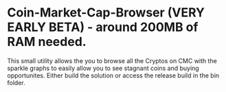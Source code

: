 # Coin-Market-Cap-Browser (VERY EARLY BETA) - around 200MB of RAM needed.
This small utility allows the you to browse all the Cryptos on CMC with the sparkle graphs to easily allow you to see stagnant coins and buying  opportunites.
Either build the solution or access the release build in the bin folder.

